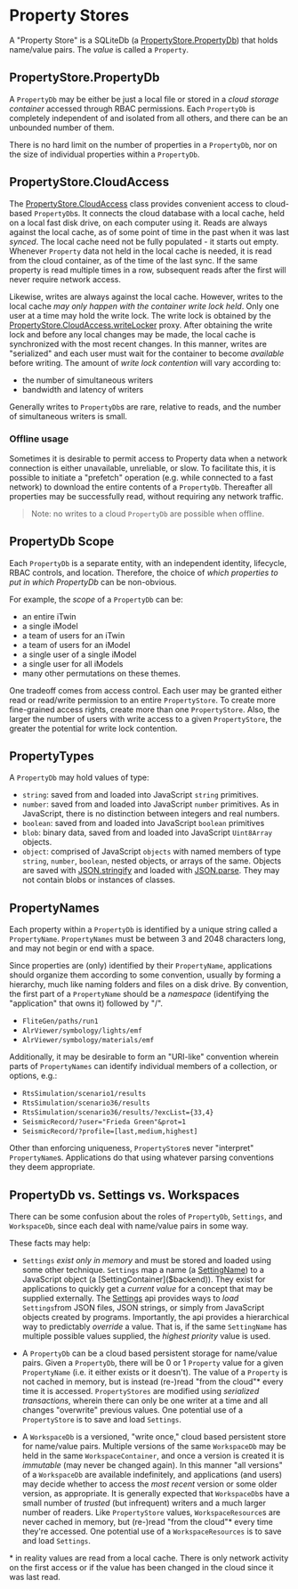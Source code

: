 # Property Stores

A "Property Store" is a SQLiteDb (a [PropertyStore.PropertyDb]($backend)) that holds name/value pairs. The *value* is called a `Property`.

## PropertyStore.PropertyDb

A `PropertyDb` may be either be just a local file or stored in a *cloud storage container* accessed through RBAC permissions. Each `PropertyDb` is completely independent of and isolated from all others, and there can be an unbounded number of them.

There is no hard limit on the number of properties in a `PropertyDb`, nor on the size of individual properties within a `PropertyDb`.

## PropertyStore.CloudAccess

The [PropertyStore.CloudAccess]($backend) class provides convenient access to cloud-based `PropertyDb`s. It connects the cloud database with a local cache, held on a local fast disk drive, on each computer using it. Reads are always against the local cache, as of some point of time in the past when it was last *synced*. The local cache need not be fully populated - it starts out empty. Whenever `Property` data not held in the local cache is needed, it is read from the cloud container, as of the time of the last sync. If the same property is read multiple times in a row, subsequent reads after the first will never require network access.

Likewise, writes are always against the local cache. However, writes to the local cache *may only happen with the container write lock held*. Only one user at a time may hold the write lock. The write lock is obtained by the [PropertyStore.CloudAccess.writeLocker]($backend) proxy. After obtaining the write lock and before any local changes may be made, the local cache is synchronized with the most recent changes. In this manner, writes are "serialized" and each user must wait for the container to become *available* before writing. The amount of *write lock contention* will vary according to:

- the number of simultaneous writers
- bandwidth and latency of writers

Generally writes to `PropertyDb`s are rare, relative to reads, and the number of simultaneous writers is small.

### Offline usage

Sometimes it is desirable to permit access to Property data when a network connection is either unavailable, unreliable, or slow. To facilitate this, it is possible to initiate a "prefetch" operation (e.g. while connected to a fast network) to download the entire contents of a `PropertyDb`. Thereafter all properties may be successfully read, without requiring any network traffic.

> Note: no writes to a cloud `PropertyDb` are possible when offline.

## PropertyDb Scope

Each `PropertyDb` is a separate entity, with an independent identity, lifecycle, RBAC controls, and location. Therefore, the choice of *which properties to put in which PropertyDb* can be non-obvious.

For example, the *scope* of a `PropertyDb` can be:

- an entire iTwin
- a single iModel
- a team of users for an iTwin
- a team of users for an iModel
- a single user of a single iModel
- a single user for all iModels
- many other permutations on these themes.

One tradeoff comes from access control. Each user may be granted either read or read/write permission to an entire `PropertyStore`. To create more fine-grained access rights, create more than one `PropertyStore`. Also, the larger the number of users with write access to a given `PropertyStore`, the greater the potential for write lock contention.

## PropertyTypes

A `PropertyDb` may hold values of type:

- `string`: saved from and loaded into JavaScript `string` primitives.
- `number`:  saved from and loaded into JavaScript `number` primitives. As in JavaScript, there is no distinction between integers and real numbers.
- `boolean`:  saved from and loaded into JavaScript `boolean` primitives
- `blob`: binary data, saved from and loaded into JavaScript `Uint8Array` objects.
- `object`: comprised of JavaScript `objects` with named members of type `string`, `number`, `boolean`, nested objects, or arrays of the same. Objects are saved with [JSON.stringify](https://developer.mozilla.org/en-US/docs/Web/JavaScript/Reference/Global_Objects/JSON/stringify) and loaded with [JSON.parse](https://developer.mozilla.org/en-US/docs/Web/JavaScript/Reference/Global_Objects/JSON/parse). They may not contain blobs or instances of classes.

## PropertyNames

Each property within a `PropertyDb` is identified by a unique string called a `PropertyName`. `PropertyNames` must be between 3 and 2048 characters long, and may not begin or end with a space.

Since properties are (only) identified by their `PropertyName`, applications should organize them according to some convention, usually by forming a hierarchy, much like naming folders and files on a disk drive. By convention, the first part of a `PropertyName` should be a *namespace* (identifying the "application" that owns it) followed by "/".

- `FliteGen/paths/run1`
- `AlrViewer/symbology/lights/emf`
- `AlrViewer/symbology/materials/emf`

Additionally, it may be desirable to form an "URI-like" convention wherein parts of `PropertyNames` can identify individual members of a collection, or options, e.g.:

- `RtsSimulation/scenario1/results`
- `RtsSimulation/scenario36/results`
- `RtsSimulation/scenario36/results/?excList={33,4}`
- `SeismicRecord/?user="Frieda Green"&prot=1`
- `SeismicRecord/?profile=[last,medium,highest]`

Other than enforcing uniqueness, `PropertyStore`s never "interpret" `PropertyName`s. Applications do that using whatever parsing conventions they deem appropriate.

## PropertyDb vs. Settings vs. Workspaces

There can be some confusion about the roles of `PropertyDb`, `Settings`, and `WorkspaceDb`, since each deal with name/value pairs in some way.

These facts may help:

- `Settings` *exist only in memory* and must be stored and loaded using some other technique. `Settings` map a name (a [SettingName]($backend)) to a JavaScript object (a [SettingContainer]($backend)). They exist for applications to quickly get a *current value* for a concept that may be supplied externally. The [Settings]($backend) api provides ways to *load* `Settings`from JSON files, JSON strings, or simply from JavaScript objects created by programs. Importantly, the api provides a hierarchical way to predictably *override* a value. That is, if the same `SettingName` has multiple possible values supplied, the *highest priority* value is used.

- A `PropertyDb` can be a cloud based persistent storage for name/value pairs. Given a `PropertyDb`, there will be 0 or 1 `Property` value for a given `PropertyName` (i.e. it either exists or it doesn't). The value of a `Property` is not cached in memory, but is instead (re-)read "from the cloud"\* every time it is accessed. `PropertyStores` are modified using *serialized transactions*, wherein there can only be one writer at a time and all changes "overwrite" previous values. One potential use of a `PropertyStore` is to save and load `Settings`.

- A `WorkspaceDb` is a versioned, "write once," cloud based persistent store for name/value pairs. Multiple versions of the same `WorkspaceDb` may be held in the same `WorkspaceContainer`, and once a version is created it is *immutable* (may never be changed again). In this manner "all versions" of a `WorkspaceDb` are available indefinitely, and applications (and users) may decide whether to access the *most recent* version or some older version, as appropriate. It is generally expected that `WorkspaceDb`s have a small number of *trusted* (but infrequent) writers and a much larger number of readers. Like `PropertyStore` values, `WorkspaceResource`s are never cached in memory, but (re-)read "from the cloud"\* every time they're accessed. One potential use of a `WorkspaceResources` is to save and load `Settings`.

\* in reality values are read from a local cache. There is only network activity on the first access or if the value has been changed in the cloud since it was last read.
